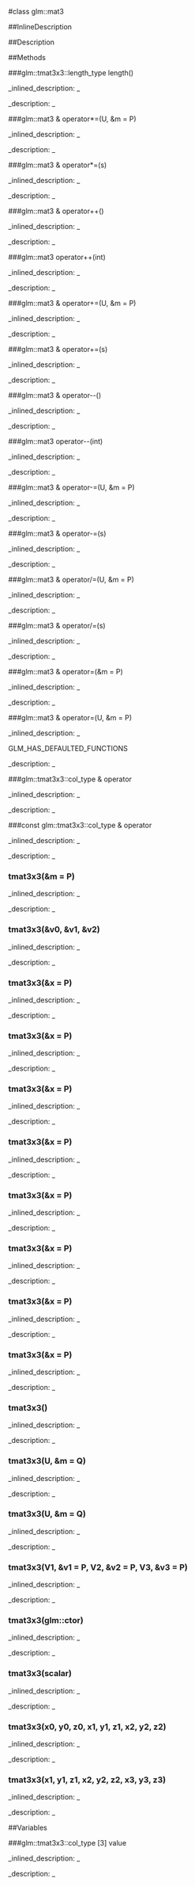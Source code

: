 #class glm::mat3


<!--
_visible: True_
_advanced: False_
_istemplated: False_
_extends: _
-->

##InlineDescription






##Description





##Methods



###glm::tmat3x3::length_type length()

<!--
_syntax: length()_
_name: length_
_returns: glm::tmat3x3::length_type_
_returns_description: _
_parameters: _
_access: public_
_version_started: 0.10.0_
_version_deprecated: _
_summary: _
_constant: False_
_static: True_
_visible: True_
_advanced: False_
-->

_inlined_description: _







_description: _







<!----------------------------------------------------------------------------->

###glm::mat3 & operator*=(U, &m = P)

<!--
_syntax: operator*=(U, &m = P)_
_name: operator*=_
_returns: glm::mat3 &_
_returns_description: _
_parameters: const tmat3x3< U, P > &m=P_
_access: public_
_version_started: 0.10.0_
_version_deprecated: _
_summary: _
_constant: False_
_static: False_
_visible: True_
_advanced: False_
-->

_inlined_description: _







_description: _







<!----------------------------------------------------------------------------->

###glm::mat3 & operator*=(s)

<!--
_syntax: operator*=(s)_
_name: operator*=_
_returns: glm::mat3 &_
_returns_description: _
_parameters: U s_
_access: public_
_version_started: 0.10.0_
_version_deprecated: _
_summary: _
_constant: False_
_static: False_
_visible: True_
_advanced: False_
-->

_inlined_description: _







_description: _







<!----------------------------------------------------------------------------->

###glm::mat3 & operator++()

<!--
_syntax: operator++()_
_name: operator++_
_returns: glm::mat3 &_
_returns_description: _
_parameters: _
_access: public_
_version_started: 0.10.0_
_version_deprecated: _
_summary: _
_constant: False_
_static: False_
_visible: True_
_advanced: False_
-->

_inlined_description: _







_description: _







<!----------------------------------------------------------------------------->

###glm::mat3 operator++(int)

<!--
_syntax: operator++(int)_
_name: operator++_
_returns: glm::mat3_
_returns_description: _
_parameters: int _
_access: public_
_version_started: 0.10.0_
_version_deprecated: _
_summary: _
_constant: False_
_static: False_
_visible: True_
_advanced: False_
-->

_inlined_description: _







_description: _







<!----------------------------------------------------------------------------->

###glm::mat3 & operator+=(U, &m = P)

<!--
_syntax: operator+=(U, &m = P)_
_name: operator+=_
_returns: glm::mat3 &_
_returns_description: _
_parameters: const tmat3x3< U, P > &m=P_
_access: public_
_version_started: 0.10.0_
_version_deprecated: _
_summary: _
_constant: False_
_static: False_
_visible: True_
_advanced: False_
-->

_inlined_description: _







_description: _







<!----------------------------------------------------------------------------->

###glm::mat3 & operator+=(s)

<!--
_syntax: operator+=(s)_
_name: operator+=_
_returns: glm::mat3 &_
_returns_description: _
_parameters: U s_
_access: public_
_version_started: 0.10.0_
_version_deprecated: _
_summary: _
_constant: False_
_static: False_
_visible: True_
_advanced: False_
-->

_inlined_description: _







_description: _







<!----------------------------------------------------------------------------->

###glm::mat3 & operator--()

<!--
_syntax: operator--()_
_name: operator--_
_returns: glm::mat3 &_
_returns_description: _
_parameters: _
_access: public_
_version_started: 0.10.0_
_version_deprecated: _
_summary: _
_constant: False_
_static: False_
_visible: True_
_advanced: False_
-->

_inlined_description: _







_description: _







<!----------------------------------------------------------------------------->

###glm::mat3 operator--(int)

<!--
_syntax: operator--(int)_
_name: operator--_
_returns: glm::mat3_
_returns_description: _
_parameters: int _
_access: public_
_version_started: 0.10.0_
_version_deprecated: _
_summary: _
_constant: False_
_static: False_
_visible: True_
_advanced: False_
-->

_inlined_description: _







_description: _







<!----------------------------------------------------------------------------->

###glm::mat3 & operator-=(U, &m = P)

<!--
_syntax: operator-=(U, &m = P)_
_name: operator-=_
_returns: glm::mat3 &_
_returns_description: _
_parameters: const tmat3x3< U, P > &m=P_
_access: public_
_version_started: 0.10.0_
_version_deprecated: _
_summary: _
_constant: False_
_static: False_
_visible: True_
_advanced: False_
-->

_inlined_description: _







_description: _







<!----------------------------------------------------------------------------->

###glm::mat3 & operator-=(s)

<!--
_syntax: operator-=(s)_
_name: operator-=_
_returns: glm::mat3 &_
_returns_description: _
_parameters: U s_
_access: public_
_version_started: 0.10.0_
_version_deprecated: _
_summary: _
_constant: False_
_static: False_
_visible: True_
_advanced: False_
-->

_inlined_description: _







_description: _







<!----------------------------------------------------------------------------->

###glm::mat3 & operator/=(U, &m = P)

<!--
_syntax: operator/=(U, &m = P)_
_name: operator/=_
_returns: glm::mat3 &_
_returns_description: _
_parameters: const tmat3x3< U, P > &m=P_
_access: public_
_version_started: 0.10.0_
_version_deprecated: _
_summary: _
_constant: False_
_static: False_
_visible: True_
_advanced: False_
-->

_inlined_description: _







_description: _







<!----------------------------------------------------------------------------->

###glm::mat3 & operator/=(s)

<!--
_syntax: operator/=(s)_
_name: operator/=_
_returns: glm::mat3 &_
_returns_description: _
_parameters: U s_
_access: public_
_version_started: 0.10.0_
_version_deprecated: _
_summary: _
_constant: False_
_static: False_
_visible: True_
_advanced: False_
-->

_inlined_description: _







_description: _







<!----------------------------------------------------------------------------->

###glm::mat3 & operator=(&m = P)

<!--
_syntax: operator=(&m = P)_
_name: operator=_
_returns: glm::mat3 &_
_returns_description: _
_parameters: const glm::mat3 &m=P_
_access: public_
_version_started: 0.10.0_
_version_deprecated: _
_summary: _
_constant: False_
_static: False_
_visible: True_
_advanced: False_
-->

_inlined_description: _







_description: _







<!----------------------------------------------------------------------------->

###glm::mat3 & operator=(U, &m = P)

<!--
_syntax: operator=(U, &m = P)_
_name: operator=_
_returns: glm::mat3 &_
_returns_description: _
_parameters: const tmat3x3< U, P > &m=P_
_access: public_
_version_started: 0.10.0_
_version_deprecated: _
_summary: _
_constant: False_
_static: False_
_visible: True_
_advanced: False_
-->

_inlined_description: _

GLM_HAS_DEFAULTED_FUNCTIONS





_description: _







<!----------------------------------------------------------------------------->

###glm::tmat3x3::col_type & operator[](i)

<!--
_syntax: operator[](i)_
_name: operator[]_
_returns: glm::tmat3x3::col_type &_
_returns_description: _
_parameters: glm::tmat3x3::length_type i_
_access: public_
_version_started: 0.10.0_
_version_deprecated: _
_summary: _
_constant: False_
_static: False_
_visible: True_
_advanced: False_
-->

_inlined_description: _







_description: _







<!----------------------------------------------------------------------------->

###const glm::tmat3x3::col_type & operator[](i)

<!--
_syntax: operator[](i)_
_name: operator[]_
_returns: const glm::tmat3x3::col_type &_
_returns_description: _
_parameters: glm::tmat3x3::length_type i_
_access: public_
_version_started: 0.10.0_
_version_deprecated: _
_summary: _
_constant: False_
_static: False_
_visible: True_
_advanced: False_
-->

_inlined_description: _







_description: _







<!----------------------------------------------------------------------------->

### tmat3x3(&m = P)

<!--
_syntax: tmat3x3(&m = P)_
_name: tmat3x3_
_returns: _
_returns_description: _
_parameters: const glm::mat3 &m=P_
_access: public_
_version_started: 0.10.0_
_version_deprecated: _
_summary: _
_constant: False_
_static: False_
_visible: True_
_advanced: False_
-->

_inlined_description: _







_description: _







<!----------------------------------------------------------------------------->

### tmat3x3(&v0, &v1, &v2)

<!--
_syntax: tmat3x3(&v0, &v1, &v2)_
_name: tmat3x3_
_returns: _
_returns_description: _
_parameters: const glm::tmat3x3::col_type &v0, const glm::tmat3x3::col_type &v1, const glm::tmat3x3::col_type &v2_
_access: public_
_version_started: 0.10.0_
_version_deprecated: _
_summary: _
_constant: False_
_static: False_
_visible: True_
_advanced: False_
-->

_inlined_description: _







_description: _







<!----------------------------------------------------------------------------->

### tmat3x3(&x = P)

<!--
_syntax: tmat3x3(&x = P)_
_name: tmat3x3_
_returns: _
_returns_description: _
_parameters: const glm::mat2 &x=P_
_access: public_
_version_started: 0.10.0_
_version_deprecated: _
_summary: _
_constant: False_
_static: False_
_visible: True_
_advanced: False_
-->

_inlined_description: _







_description: _







<!----------------------------------------------------------------------------->

### tmat3x3(&x = P)

<!--
_syntax: tmat3x3(&x = P)_
_name: tmat3x3_
_returns: _
_returns_description: _
_parameters: const glm::mat4 &x=P_
_access: public_
_version_started: 0.10.0_
_version_deprecated: _
_summary: _
_constant: False_
_static: False_
_visible: True_
_advanced: False_
-->

_inlined_description: _







_description: _







<!----------------------------------------------------------------------------->

### tmat3x3(&x = P)

<!--
_syntax: tmat3x3(&x = P)_
_name: tmat3x3_
_returns: _
_returns_description: _
_parameters: const glm::mat2x3 &x=P_
_access: public_
_version_started: 0.10.0_
_version_deprecated: _
_summary: _
_constant: False_
_static: False_
_visible: True_
_advanced: False_
-->

_inlined_description: _







_description: _







<!----------------------------------------------------------------------------->

### tmat3x3(&x = P)

<!--
_syntax: tmat3x3(&x = P)_
_name: tmat3x3_
_returns: _
_returns_description: _
_parameters: const glm::mat3x2 &x=P_
_access: public_
_version_started: 0.10.0_
_version_deprecated: _
_summary: _
_constant: False_
_static: False_
_visible: True_
_advanced: False_
-->

_inlined_description: _







_description: _







<!----------------------------------------------------------------------------->

### tmat3x3(&x = P)

<!--
_syntax: tmat3x3(&x = P)_
_name: tmat3x3_
_returns: _
_returns_description: _
_parameters: const glm::mat2x4 &x=P_
_access: public_
_version_started: 0.10.0_
_version_deprecated: _
_summary: _
_constant: False_
_static: False_
_visible: True_
_advanced: False_
-->

_inlined_description: _







_description: _







<!----------------------------------------------------------------------------->

### tmat3x3(&x = P)

<!--
_syntax: tmat3x3(&x = P)_
_name: tmat3x3_
_returns: _
_returns_description: _
_parameters: const glm::mat4x2 &x=P_
_access: public_
_version_started: 0.10.0_
_version_deprecated: _
_summary: _
_constant: False_
_static: False_
_visible: True_
_advanced: False_
-->

_inlined_description: _







_description: _







<!----------------------------------------------------------------------------->

### tmat3x3(&x = P)

<!--
_syntax: tmat3x3(&x = P)_
_name: tmat3x3_
_returns: _
_returns_description: _
_parameters: const glm::mat3x4 &x=P_
_access: public_
_version_started: 0.10.0_
_version_deprecated: _
_summary: _
_constant: False_
_static: False_
_visible: True_
_advanced: False_
-->

_inlined_description: _







_description: _







<!----------------------------------------------------------------------------->

### tmat3x3(&x = P)

<!--
_syntax: tmat3x3(&x = P)_
_name: tmat3x3_
_returns: _
_returns_description: _
_parameters: const glm::mat4x3 &x=P_
_access: public_
_version_started: 0.10.0_
_version_deprecated: _
_summary: _
_constant: False_
_static: False_
_visible: True_
_advanced: False_
-->

_inlined_description: _







_description: _







<!----------------------------------------------------------------------------->

### tmat3x3()

<!--
_syntax: tmat3x3()_
_name: tmat3x3_
_returns: _
_returns_description: _
_parameters: _
_access: public_
_version_started: 0.10.0_
_version_deprecated: _
_summary: _
_constant: False_
_static: False_
_visible: True_
_advanced: False_
-->

_inlined_description: _







_description: _







<!----------------------------------------------------------------------------->

### tmat3x3(U, &m = Q)

<!--
_syntax: tmat3x3(U, &m = Q)_
_name: tmat3x3_
_returns: _
_returns_description: _
_parameters: const tmat3x3< U, Q > &m=Q_
_access: public_
_version_started: 0.10.0_
_version_deprecated: _
_summary: _
_constant: False_
_static: False_
_visible: True_
_advanced: False_
-->

_inlined_description: _







_description: _







<!----------------------------------------------------------------------------->

### tmat3x3(U, &m = Q)

<!--
_syntax: tmat3x3(U, &m = Q)_
_name: tmat3x3_
_returns: _
_returns_description: _
_parameters: const tmat3x3< U, Q > &m=Q_
_access: public_
_version_started: 0.10.0_
_version_deprecated: _
_summary: _
_constant: False_
_static: False_
_visible: True_
_advanced: False_
-->

_inlined_description: _







_description: _







<!----------------------------------------------------------------------------->

### tmat3x3(V1, &v1 = P, V2, &v2 = P, V3, &v3 = P)

<!--
_syntax: tmat3x3(V1, &v1 = P, V2, &v2 = P, V3, &v3 = P)_
_name: tmat3x3_
_returns: _
_returns_description: _
_parameters: const tvec3< V1, P > &v1=P, const tvec3< V2, P > &v2=P, const tvec3< V3, P > &v3=P_
_access: public_
_version_started: 0.10.0_
_version_deprecated: _
_summary: _
_constant: False_
_static: False_
_visible: True_
_advanced: False_
-->

_inlined_description: _







_description: _







<!----------------------------------------------------------------------------->

### tmat3x3(glm::ctor)

<!--
_syntax: tmat3x3(glm::ctor)_
_name: tmat3x3_
_returns: _
_returns_description: _
_parameters: glm::ctor _
_access: public_
_version_started: 0.10.0_
_version_deprecated: _
_summary: _
_constant: False_
_static: False_
_visible: True_
_advanced: False_
-->

_inlined_description: _







_description: _







<!----------------------------------------------------------------------------->

### tmat3x3(scalar)

<!--
_syntax: tmat3x3(scalar)_
_name: tmat3x3_
_returns: _
_returns_description: _
_parameters: T scalar_
_access: public_
_version_started: 0.10.0_
_version_deprecated: _
_summary: _
_constant: False_
_static: False_
_visible: True_
_advanced: False_
-->

_inlined_description: _







_description: _







<!----------------------------------------------------------------------------->

### tmat3x3(x0, y0, z0, x1, y1, z1, x2, y2, z2)

<!--
_syntax: tmat3x3(x0, y0, z0, x1, y1, z1, x2, y2, z2)_
_name: tmat3x3_
_returns: _
_returns_description: _
_parameters: T x0, T y0, T z0, T x1, T y1, T z1, T x2, T y2, T z2_
_access: public_
_version_started: 0.10.0_
_version_deprecated: _
_summary: _
_constant: False_
_static: False_
_visible: True_
_advanced: False_
-->

_inlined_description: _







_description: _







<!----------------------------------------------------------------------------->

### tmat3x3(x1, y1, z1, x2, y2, z2, x3, y3, z3)

<!--
_syntax: tmat3x3(x1, y1, z1, x2, y2, z2, x3, y3, z3)_
_name: tmat3x3_
_returns: _
_returns_description: _
_parameters: X1 x1, Y1 y1, Z1 z1, X2 x2, Y2 y2, Z2 z2, X3 x3, Y3 y3, Z3 z3_
_access: public_
_version_started: 0.10.0_
_version_deprecated: _
_summary: _
_constant: False_
_static: False_
_visible: True_
_advanced: False_
-->

_inlined_description: _







_description: _







<!----------------------------------------------------------------------------->

##Variables



###glm::tmat3x3::col_type [3] value

<!--
_name: value_
_type: glm::tmat3x3::col_type [3]_
_access: private_
_version_started: 0.10.0_
_version_deprecated: _
_summary: _
_visible: True_
_constant: False_
_advanced: False_
-->

_inlined_description: _







_description: _







<!----------------------------------------------------------------------------->

